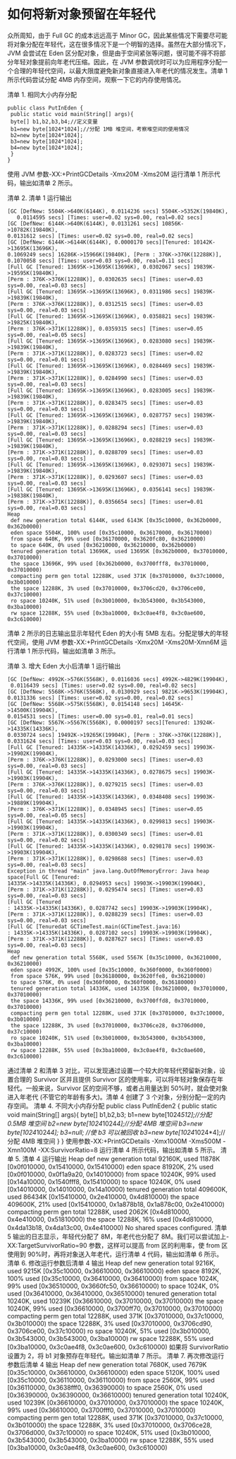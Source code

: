 # 如何将新对象预留在年轻代

众所周知，由于 Full GC 的成本远远高于 Minor GC，因此某些情况下需要尽可能将对象分配在年轻代，这在很多情况下是一个明智的选择。虽然在大部分情况下，JVM 会尝试在 Eden 区分配对象，但是由于空间紧张等问题，很可能不得不将部分年轻对象提前向年老代压缩。因此，在 JVM 参数调优时可以为应用程序分配一个合理的年轻代空间，以最大限度避免新对象直接进入年老代的情况发生。清单 1 所示代码尝试分配 4MB 内存空间，观察一下它的内存使用情况。

清单 1. 相同大小内存分配
```
public class PutInEden {
 public static void main(String[] args){
 byte[] b1,b2,b3,b4;//定义变量
 b1=new byte[1024*1024];//分配 1MB 堆空间，考察堆空间的使用情况
 b2=new byte[1024*1024];
 b3=new byte[1024*1024];
 b4=new byte[1024*1024];
 }
}
```
使用 JVM 参数-XX:+PrintGCDetails -Xmx20M -Xms20M 运行清单 1 所示代码，输出如清单 2 所示。

清单 2. 清单 1 运行输出
```
[GC [DefNew: 5504K->640K(6144K), 0.0114236 secs] 5504K->5352K(19840K), 
   0.0114595 secs] [Times: user=0.02 sys=0.00, real=0.02 secs] 
[GC [DefNew: 6144K->640K(6144K), 0.0131261 secs] 10856K->10782K(19840K),
0.0131612 secs] [Times: user=0.02 sys=0.00, real=0.02 secs] 
[GC [DefNew: 6144K->6144K(6144K), 0.0000170 secs][Tenured: 10142K->13695K(13696K),
0.1069249 secs] 16286K->15966K(19840K), [Perm : 376K->376K(12288K)],
0.1070058 secs] [Times: user=0.03 sys=0.00, real=0.11 secs] 
[Full GC [Tenured: 13695K->13695K(13696K), 0.0302067 secs] 19839K->19595K(19840K), 
[Perm : 376K->376K(12288K)], 0.0302635 secs] [Times: user=0.03 sys=0.00, real=0.03 secs] 
[Full GC [Tenured: 13695K->13695K(13696K), 0.0311986 secs] 19839K->19839K(19840K), 
[Perm : 376K->376K(12288K)], 0.0312515 secs] [Times: user=0.03 sys=0.00, real=0.03 secs] 
[Full GC [Tenured: 13695K->13695K(13696K), 0.0358821 secs] 19839K->19825K(19840K), 
[Perm : 376K->371K(12288K)], 0.0359315 secs] [Times: user=0.05 sys=0.00, real=0.05 secs] 
[Full GC [Tenured: 13695K->13695K(13696K), 0.0283080 secs] 19839K->19839K(19840K),
[Perm : 371K->371K(12288K)], 0.0283723 secs] [Times: user=0.02 sys=0.00, real=0.01 secs] 
[Full GC [Tenured: 13695K->13695K(13696K), 0.0284469 secs] 19839K->19839K(19840K),
[Perm : 371K->371K(12288K)], 0.0284990 secs] [Times: user=0.03 sys=0.00, real=0.03 secs] 
[Full GC [Tenured: 13695K->13695K(13696K), 0.0283005 secs] 19839K->19839K(19840K),
[Perm : 371K->371K(12288K)], 0.0283475 secs] [Times: user=0.03 sys=0.00, real=0.03 secs] 
[Full GC [Tenured: 13695K->13695K(13696K), 0.0287757 secs] 19839K->19839K(19840K),
[Perm : 371K->371K(12288K)], 0.0288294 secs] [Times: user=0.03 sys=0.00, real=0.03 secs] 
[Full GC [Tenured: 13695K->13695K(13696K), 0.0288219 secs] 19839K->19839K(19840K), 
[Perm : 371K->371K(12288K)], 0.0288709 secs] [Times: user=0.03 sys=0.00, real=0.03 secs] 
[Full GC [Tenured: 13695K->13695K(13696K), 0.0293071 secs] 19839K->19839K(19840K),
[Perm : 371K->371K(12288K)], 0.0293607 secs] [Times: user=0.03 sys=0.00, real=0.03 secs] 
[Full GC [Tenured: 13695K->13695K(13696K), 0.0356141 secs] 19839K->19838K(19840K),
[Perm : 371K->371K(12288K)], 0.0356654 secs] [Times: user=0.01 sys=0.00, real=0.03 secs] 
Heap
 def new generation total 6144K, used 6143K [0x35c10000, 0x362b0000, 0x362b0000)
 eden space 5504K, 100% used [0x35c10000, 0x36170000, 0x36170000)
 from space 640K, 99% used [0x36170000, 0x3620fc80, 0x36210000)
 to space 640K, 0% used [0x36210000, 0x36210000, 0x362b0000)
 tenured generation total 13696K, used 13695K [0x362b0000, 0x37010000, 0x37010000)
 the space 13696K, 99% used [0x362b0000, 0x3700fff8, 0x37010000, 0x37010000)
 compacting perm gen total 12288K, used 371K [0x37010000, 0x37c10000, 0x3b010000)
 the space 12288K, 3% used [0x37010000, 0x3706cd20, 0x3706ce00, 0x37c10000)
 ro space 10240K, 51% used [0x3b010000, 0x3b543000, 0x3b543000, 0x3ba10000)
 rw space 12288K, 55% used [0x3ba10000, 0x3c0ae4f8, 0x3c0ae600, 0x3c610000)
 ```
清单 2 所示的日志输出显示年轻代 Eden 的大小有 5MB 左右。分配足够大的年轻代空间，使用 JVM 参数-XX:+PrintGCDetails -Xmx20M -Xms20M-Xmn6M 运行清单 1 所示代码，输出如清单 3 所示。

清单 3. 增大 Eden 大小后清单 1 运行输出
```
[GC [DefNew: 4992K->576K(5568K), 0.0116036 secs] 4992K->4829K(19904K), 
 0.0116439 secs] [Times: user=0.02 sys=0.00, real=0.02 secs] 
[GC [DefNew: 5568K->576K(5568K), 0.0130929 secs] 9821K->9653K(19904K), 
0.0131336 secs] [Times: user=0.02 sys=0.00, real=0.02 secs] 
[GC [DefNew: 5568K->575K(5568K), 0.0154148 secs] 14645K->14500K(19904K),
0.0154531 secs] [Times: user=0.00 sys=0.01, real=0.01 secs] 
[GC [DefNew: 5567K->5567K(5568K), 0.0000197 secs][Tenured: 13924K->14335K(14336K),
0.0330724 secs] 19492K->19265K(19904K), [Perm : 376K->376K(12288K)],
0.0331624 secs] [Times: user=0.03 sys=0.00, real=0.03 secs] 
[Full GC [Tenured: 14335K->14335K(14336K), 0.0292459 secs] 19903K->19902K(19904K),
[Perm : 376K->376K(12288K)], 0.0293000 secs] [Times: user=0.03 sys=0.00, real=0.03 secs] 
[Full GC [Tenured: 14335K->14335K(14336K), 0.0278675 secs] 19903K->19903K(19904K),
[Perm : 376K->376K(12288K)], 0.0279215 secs] [Times: user=0.03 sys=0.00, real=0.03 secs] 
[Full GC [Tenured: 14335K->14335K(14336K), 0.0348408 secs] 19903K->19889K(19904K),
[Perm : 376K->371K(12288K)], 0.0348945 secs] [Times: user=0.05 sys=0.00, real=0.05 secs] 
[Full GC [Tenured: 14335K->14335K(14336K), 0.0299813 secs] 19903K->19903K(19904K),
[Perm : 371K->371K(12288K)], 0.0300349 secs] [Times: user=0.01 sys=0.00, real=0.02 secs] 
[Full GC [Tenured: 14335K->14335K(14336K), 0.0298178 secs] 19903K->19903K(19904K),
[Perm : 371K->371K(12288K)], 0.0298688 secs] [Times: user=0.03 sys=0.00, real=0.03 secs] 
Exception in thread "main" java.lang.OutOfMemoryError: Java heap space[Full GC [Tenured: 
14335K->14335K(14336K), 0.0294953 secs] 19903K->19903K(19904K),
[Perm : 371K->371K(12288K)], 0.0295474 secs] [Times: user=0.03 sys=0.00, real=0.03 secs] 
[Full GC [Tenured
: 14335K->14335K(14336K), 0.0287742 secs] 19903K->19903K(19904K), 
[Perm : 371K->371K(12288K)], 0.0288239 secs] [Times: user=0.03 sys=0.00, real=0.03 secs] 
[Full GC [Tenuredat GCTimeTest.main(GCTimeTest.java:16)
: 14335K->14335K(14336K), 0.0287102 secs] 19903K->19903K(19904K),
[Perm : 371K->371K(12288K)], 0.0287627 secs] [Times: user=0.03 sys=0.00, real=0.03 secs] 
Heap
 def new generation total 5568K, used 5567K [0x35c10000, 0x36210000, 0x36210000)
 eden space 4992K, 100% used [0x35c10000, 0x360f0000, 0x360f0000)
 from space 576K, 99% used [0x36180000, 0x3620ffe8, 0x36210000)
 to space 576K, 0% used [0x360f0000, 0x360f0000, 0x36180000)
 tenured generation total 14336K, used 14335K [0x36210000, 0x37010000, 0x37010000)
 the space 14336K, 99% used [0x36210000, 0x3700ffd8, 0x37010000, 0x37010000)
 compacting perm gen total 12288K, used 371K [0x37010000, 0x37c10000, 0x3b010000)
 the space 12288K, 3% used [0x37010000, 0x3706ce28, 0x3706d000, 0x37c10000)
 ro space 10240K, 51% used [0x3b010000, 0x3b543000, 0x3b543000, 0x3ba10000)
 rw space 12288K, 55% used [0x3ba10000, 0x3c0ae4f8, 0x3c0ae600, 0x3c610000)
 ```
 
通过清单 2 和清单 3 对比，可以发现通过设置一个较大的年轻代预留新对象，设置合理的 Survivor 区并且提供 Survivor 区的使用率，可以将年轻对象保存在年轻代。一般来说，Survivor 区的空间不够，或者占用量达到 50%时，就会使对象进入年老代 (不管它的年龄有多大)。清单 4 创建了 3 个对象，分别分配一定的内存空间。
清单 4. 不同大小内存分配
public class PutInEden2 {
 public static void main(String[] args){
 byte[] b1,b2,b3;
 b1=new byte[1024*512];//分配 0.5MB 堆空间
 b2=new byte[1024*1024*4];//分配 4MB 堆空间
 b3=new byte[1024*1024*4];
 b3=null; //使 b3 可以被回收
 b3=new byte[1024*1024*4];//分配 4MB 堆空间
 }
}
使用参数-XX:+PrintGCDetails -Xmx1000M -Xms500M -Xmn100M -XX:SurvivorRatio=8 运行清单 4 所示代码，输出如清单 5 所示。
清单 5. 清单 4 运行输出
Heap
 def new generation total 92160K, used 11878K [0x0f010000, 0x15410000, 0x15410000)
 eden space 81920K, 2% used [0x0f010000, 0x0f1a9a20, 0x14010000)
 from space 10240K, 99% used [0x14a10000, 0x1540fff8, 0x15410000)
 to space 10240K, 0% used [0x14010000, 0x14010000, 0x14a10000)
 tenured generation total 409600K, used 86434K [0x15410000, 0x2e410000, 0x4d810000)
 the space 409600K, 21% used [0x15410000, 0x1a878b18, 0x1a878c00, 0x2e410000)
 compacting perm gen total 12288K, used 2062K [0x4d810000, 0x4e410000, 0x51810000)
 the space 12288K, 16% used [0x4d810000, 0x4da13b18, 0x4da13c00, 0x4e410000)
No shared spaces configured.
清单 5 输出的日志显示，年轻代分配了 8M，年老代也分配了 8M。我们可以尝试加上-XX:TargetSurvivorRatio=90 参数，这样可以提高 from 区的利用率，使 from 区使用到 90%时，再将对象送入年老代，运行清单 4 代码，输出如清单 6 所示。
清单 6. 修改运行参数后清单 4 输出
Heap
 def new generation total 9216K, used 9215K [0x35c10000, 0x36610000, 0x36610000)
 eden space 8192K, 100% used [0x35c10000, 0x36410000, 0x36410000)
 from space 1024K, 99% used [0x36510000, 0x3660fc50, 0x36610000)
 to space 1024K, 0% used [0x36410000, 0x36410000, 0x36510000)
 tenured generation total 10240K, used 10239K [0x36610000, 0x37010000, 0x37010000)
 the space 10240K, 99% used [0x36610000, 0x3700ff70, 0x37010000, 0x37010000)
 compacting perm gen total 12288K, used 371K [0x37010000, 0x37c10000, 0x3b010000)
 the space 12288K, 3% used [0x37010000, 0x3706cd90, 0x3706ce00, 0x37c10000)
 ro space 10240K, 51% used [0x3b010000, 0x3b543000, 0x3b543000, 0x3ba10000)
 rw space 12288K, 55% used [0x3ba10000, 0x3c0ae4f8, 0x3c0ae600, 0x3c610000)
如果将 SurvivorRatio 设置为 2，将 b1 对象预存在年轻代。输出如清单 7 所示。
清单 7. 再次修改运行参数后清单 4 输出
Heap
 def new generation total 7680K, used 7679K [0x35c10000, 0x36610000, 0x36610000)
 eden space 5120K, 100% used [0x35c10000, 0x36110000, 0x36110000)
 from space 2560K, 99% used [0x36110000, 0x3638fff0, 0x36390000)
 to space 2560K, 0% used [0x36390000, 0x36390000, 0x36610000)
 tenured generation total 10240K, used 10239K [0x36610000, 0x37010000, 0x37010000)
 the space 10240K, 99% used [0x36610000, 0x3700fff0, 0x37010000, 0x37010000)
 compacting perm gen total 12288K, used 371K [0x37010000, 0x37c10000, 0x3b010000)
 the space 12288K, 3% used [0x37010000, 0x3706ce28, 0x3706d000, 0x37c10000)
 ro space 10240K, 51% used [0x3b010000, 0x3b543000, 0x3b543000, 0x3ba10000)
rw space 12288K, 55% used [0x3ba10000, 0x3c0ae4f8, 0x3c0ae600, 0x3c610000)